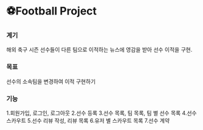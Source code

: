 # ⚽Football Project
<h3>계기</h3>
해외 축구 시즌 선수들이 다른 팀으로 이적하는 뉴스에 영감을 받아 선수 이적을 구현.
<h3>목표</h3>
선수의 소속팀을 변경하여 이적 구현하기
<h3>기능</h3>
1.회원가입, 로그인, 로그아웃
2.선수 등록
3.선수 목록, 팀 목록, 팀 별 선수 목록
4.선수 스카우트
5.선수 리뷰 작성, 리뷰 목록
6.유저 별 스카우트 목록
7.선수 계약
